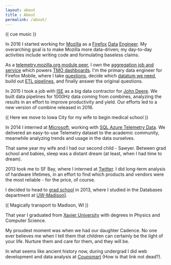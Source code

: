 ```yaml
---
layout: about 
title : About
permalink: /about/
---
```


(( cue music ))

In 2016 I started working for [Mozilla](http://www.mozilla.org) as a [Firefox](http://www.firefox.com) [Data](https://en.wikipedia.org/wiki/Assumption_(short_story)) [Engineer](https://en.wikipedia.org/wiki/Voltage_converter). My overarching goal is to make Mozilla more data-driven; my day-to-day activities include writing code and formulating baseless claims.

As a [telemetry.mozilla.org module peer](https://wiki.mozilla.org/Modules/Firefox#telemetry.mozilla.org), I own the [aggregation job and service](https://github.com/mozilla/python_mozaggregator) which powers [TMO dashboards](https://telemetry.mozilla.org/new-pipeline/evo.html). I'm the primary data engineer for Firefox Mobile, where I take [questions](https://www.github.com/mozilla-mobile/focus-android/issues/59), decide which [datatum we need](https://github.com/mozilla-services/mozilla-pipeline-schemas/commit/ef065dafd8a202d699745ad593b5add5e210511c), build out [ETL pipelines](https://github.com/mozilla/telemetry-batch-view/pull/203), and finally answer the original questions.

In 2015 I took a job with [ISE](http://wwww.iseinc.biz) as a big data contractor for [John Deere](https://www.deere.com). We built data pipelines for 1000Hz data coming from combines, analyzing the results in an effort to improve productivity and yield. Our efforts led to a new version of combine released in 2016.

(( Here we move to Iowa City for my wife to begin medical school ))

In 2014 I interned at [Microsoft](http://www.microsoft.com), working with [SQL Azure Telemetry Data](http://dl.acm.org/citation.cfm?id=2806845&CFID=932480642&CFTOKEN=29323160). We delivered an easy-to-use Telemetry dataset to the academic community, meanwhile analyzing trends and usage in the data ourselves.

That same year my wife and I had our second child - Sawyer. Between grad school and babies, sleep was a distant dream (at least, when I had time to dream).

2013 took me to SF Bay, where I interned at [Twitter](http://twitter.com). I did long-term analysis of hardware lifetimes, in an effort to find which products and vendors were the most reliable - for the price, of course.

I decided to head to [grad school](https://en.wikipedia.org/wiki/List_of_National_Monuments_of_the_United_States) in 2013, where I studied in the Databases department at [UW-Madison](http://cs.wisc.edur)].

(( Magically transport to Madison, WI ))

That year I graduated from [Xavier University](http://xavier.edu) with degrees in Physics and Computer Science.

My proudest moment was when we had our daughter Cadence. No one ever believes me when I tell them that children can certainly be the light of your life. Nurture them and care for them, and they will be.

In what seems like ancient history now, during undergrad I did web development and data analysis at [Coupsmart](http://www.coupsmart.com/) (How is that link not dead?).
